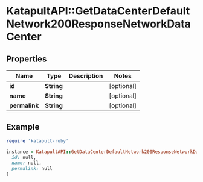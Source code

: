 # KatapultAPI::GetDataCenterDefaultNetwork200ResponseNetworkDataCenter

## Properties

| Name | Type | Description | Notes |
| ---- | ---- | ----------- | ----- |
| **id** | **String** |  | [optional] |
| **name** | **String** |  | [optional] |
| **permalink** | **String** |  | [optional] |

## Example

```ruby
require 'katapult-ruby'

instance = KatapultAPI::GetDataCenterDefaultNetwork200ResponseNetworkDataCenter.new(
  id: null,
  name: null,
  permalink: null
)
```


